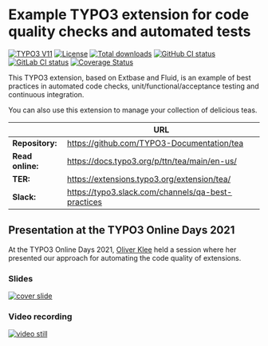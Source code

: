 # Example TYPO3 extension for code quality checks and automated tests

[![TYPO3 V11](https://img.shields.io/badge/TYPO3-11-orange.svg)](https://get.typo3.org/version/11)
[![License](https://img.shields.io/github/license/TYPO3-Documentation/tea)](https://packagist.org/packages/ttn/tea)
[![Total downloads](https://poser.pugx.org/ttn/tea/downloads.svg)](https://packagist.org/packages/ttn/tea)
[![GitHub CI status](https://github.com/TYPO3-Documentation/tea/workflows/CI/badge.svg?branch=main)](https://github.com/TYPO3-Documentation/tea/actions)
[![GitLab CI status](https://gitlab.typo3.org/qa/example-extension/badges/main/pipeline.svg)](https://gitlab.typo3.org/qa/example-extension/-/pipelines)
[![Coverage Status](https://coveralls.io/repos/github/TYPO3-Documentation/tea/badge.svg?branch=main)](https://coveralls.io/github/TYPO3-Documentation/tea?branch=main)

This TYPO3 extension, based on Extbase and Fluid, is an example of best
practices in automated code checks, unit/functional/acceptance testing and
continuous integration.

You can also use this extension to manage your collection of delicious teas.

|                  | URL                                                |
|------------------|----------------------------------------------------|
| **Repository:**  | https://github.com/TYPO3-Documentation/tea         |
| **Read online:** | https://docs.typo3.org/p/ttn/tea/main/en-us/       |
| **TER:**         | https://extensions.typo3.org/extension/tea/        |
| **Slack:**       | https://typo3.slack.com/channels/qa-best-practices |

## Presentation at the TYPO3 Online Days 2021

At the TYPO3 Online Days 2021, [Oliver Klee](https://www.oliverklee.de/) held a
session where her presented our approach for automating the code quality of
extensions.

### Slides

[![cover slide](https://files.speakerdeck.com/presentations/e81870d463e84158afb9f93398ed062b/preview_slide_0.jpg?19017900)](https://speakerdeck.com/oliverklee/automating-the-code-quality-of-your-extensions)

### Video recording

[![video still](https://img.youtube.com/vi/_oe8ku2GM84/0.jpg)](https://youtu.be/_oe8ku2GM84?t=6983)
